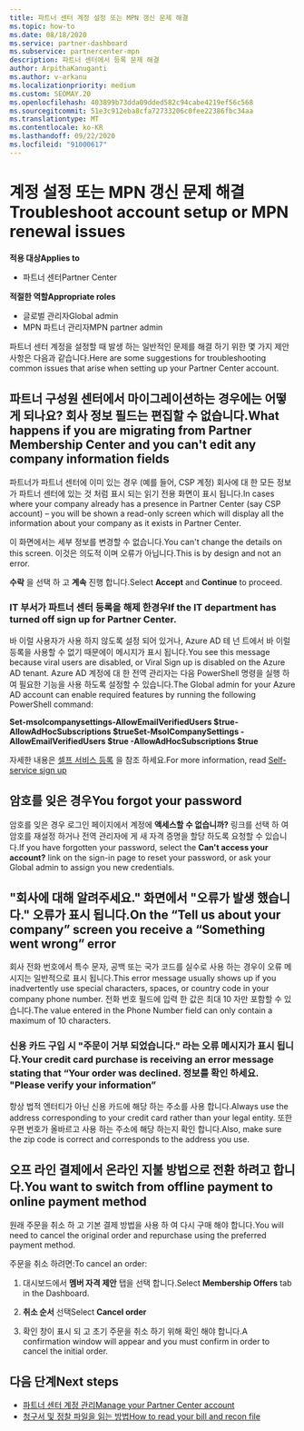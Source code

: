 ```yaml
---
title: 파트너 센터 계정 설정 또는 MPN 갱신 문제 해결
ms.topic: how-to
ms.date: 08/18/2020
ms.service: partner-dashboard
ms.subservice: partnercenter-mpn
description: 파트너 센터에서 등록 문제 해결
author: ArpithaKanuganti
ms.author: v-arkanu
ms.localizationpriority: medium
ms.custom: SEOMAY.20
ms.openlocfilehash: 403899b73dda09dded582c94cabe4219ef56c568
ms.sourcegitcommit: 51e3c912eba8cfa72733206c0fee22386fbc34aa
ms.translationtype: MT
ms.contentlocale: ko-KR
ms.lasthandoff: 09/22/2020
ms.locfileid: "91000617"
---
```

# <a name="troubleshoot-account-setup-or-mpn-renewal-issues"></a><span data-ttu-id="4ca54-103">계정 설정 또는 MPN 갱신 문제 해결</span><span class="sxs-lookup"><span data-stu-id="4ca54-103">Troubleshoot account setup or MPN renewal issues</span></span>

<span data-ttu-id="4ca54-104">**적용 대상**</span><span class="sxs-lookup"><span data-stu-id="4ca54-104">**Applies to**</span></span>

- <span data-ttu-id="4ca54-105">파트너 센터</span><span class="sxs-lookup"><span data-stu-id="4ca54-105">Partner Center</span></span>
 
<span data-ttu-id="4ca54-106">**적절한 역할**</span><span class="sxs-lookup"><span data-stu-id="4ca54-106">**Appropriate roles**</span></span>

- <span data-ttu-id="4ca54-107">글로벌 관리자</span><span class="sxs-lookup"><span data-stu-id="4ca54-107">Global admin</span></span>
- <span data-ttu-id="4ca54-108">MPN 파트너 관리자</span><span class="sxs-lookup"><span data-stu-id="4ca54-108">MPN partner admin</span></span> 
 
<span data-ttu-id="4ca54-109">파트너 센터 계정을 설정할 때 발생 하는 일반적인 문제를 해결 하기 위한 몇 가지 제안 사항은 다음과 같습니다.</span><span class="sxs-lookup"><span data-stu-id="4ca54-109">Here are some suggestions for troubleshooting common issues that arise when setting up your Partner Center account.</span></span>

## <a name="what-happens-if-you-are-migrating-from-partner-membership-center-and-you-cant-edit-any-company-information-fields"></a><span data-ttu-id="4ca54-110">파트너 구성원 센터에서 마이그레이션하는 경우에는 어떻게 되나요? 회사 정보 필드는 편집할 수 없습니다.</span><span class="sxs-lookup"><span data-stu-id="4ca54-110">What happens if you are migrating from Partner Membership Center and you can't edit any company information fields</span></span>

<span data-ttu-id="4ca54-111">파트너가 파트너 센터에 이미 있는 경우 (예를 들어, CSP 계정) 회사에 대 한 모든 정보가 파트너 센터에 있는 것 처럼 표시 되는 읽기 전용 화면이 표시 됩니다.</span><span class="sxs-lookup"><span data-stu-id="4ca54-111">In cases where your company already has a presence in Partner Center (say CSP account) – you will be shown a read-only screen which will display all the information about your company as it exists in Partner Center.</span></span>

<span data-ttu-id="4ca54-112">이 화면에서는 세부 정보를 변경할 수 없습니다.</span><span class="sxs-lookup"><span data-stu-id="4ca54-112">You can't change the details on this screen.</span></span> <span data-ttu-id="4ca54-113">이것은 의도적 이며 오류가 아닙니다.</span><span class="sxs-lookup"><span data-stu-id="4ca54-113">This is by design and not an error.</span></span>

<span data-ttu-id="4ca54-114">**수락** 을 선택 하 고 **계속** 진행 합니다.</span><span class="sxs-lookup"><span data-stu-id="4ca54-114">Select **Accept** and **Continue** to proceed.</span></span>


### <a name="if-the-it-department-has-turned-off-sign-up-for-partner-center"></a><span data-ttu-id="4ca54-115">IT 부서가 **파트너 센터 등록을 해제 한**경우</span><span class="sxs-lookup"><span data-stu-id="4ca54-115">If the IT department has turned off **sign up for Partner Center**.</span></span>


<span data-ttu-id="4ca54-116">바 이럴 사용자가 사용 하지 않도록 설정 되어 있거나, Azure AD 테 넌 트에서 바 이럴 등록을 사용할 수 없기 때문에이 메시지가 표시 됩니다.</span><span class="sxs-lookup"><span data-stu-id="4ca54-116">You see this message because viral users are disabled, or Viral Sign up is disabled on the Azure AD tenant.</span></span> <span data-ttu-id="4ca54-117">Azure AD 계정에 대 한 전역 관리자는 다음 PowerShell 명령을 실행 하 여 필요한 기능을 사용 하도록 설정할 수 있습니다.</span><span class="sxs-lookup"><span data-stu-id="4ca54-117">The Global admin for your Azure AD account can enable required features by running the following PowerShell command:</span></span>

<span data-ttu-id="4ca54-118">**Set-msolcompanysettings-AllowEmailVerifiedUsers $true-AllowAdHocSubscriptions $true**</span><span class="sxs-lookup"><span data-stu-id="4ca54-118">**Set-MsolCompanySettings -AllowEmailVerifiedUsers $true -AllowAdHocSubscriptions $true**</span></span>

<span data-ttu-id="4ca54-119">자세한 내용은 [셀프 서비스 등록](/azure/active-directory/users-groups-roles/directory-self-service-signup) 을 참조 하세요.</span><span class="sxs-lookup"><span data-stu-id="4ca54-119">For more information, read [Self-service sign up](/azure/active-directory/users-groups-roles/directory-self-service-signup)</span></span>

## <a name="you-forgot-your-password"></a><span data-ttu-id="4ca54-120">암호를 잊은 경우</span><span class="sxs-lookup"><span data-stu-id="4ca54-120">You forgot your password</span></span>

<span data-ttu-id="4ca54-121">암호를 잊은 경우 로그인 페이지에서 계정에 **액세스할 수 없습니까?** 링크를 선택 하 여 암호를 재설정 하거나 전역 관리자에 게 새 자격 증명을 할당 하도록 요청할 수 있습니다.</span><span class="sxs-lookup"><span data-stu-id="4ca54-121">If you have forgotten your password, select the **Can't access your account?** link on the sign-in page to reset your password, or ask your Global admin to assign you new credentials.</span></span>

## <a name="on-the-tell-us-about-your-company-screen-you-receive-a-something-went-wrong-error"></a><span data-ttu-id="4ca54-122">"회사에 대해 알려주세요." 화면에서 "오류가 발생 했습니다." 오류가 표시 됩니다.</span><span class="sxs-lookup"><span data-stu-id="4ca54-122">On the “Tell us about your company” screen you receive a “Something went wrong” error</span></span>

<span data-ttu-id="4ca54-123">회사 전화 번호에서 특수 문자, 공백 또는 국가 코드를 실수로 사용 하는 경우이 오류 메시지는 일반적으로 표시 됩니다.</span><span class="sxs-lookup"><span data-stu-id="4ca54-123">This error message usually shows up if you inadvertently use special characters, spaces, or country code in your company phone number.</span></span> <span data-ttu-id="4ca54-124">전화 번호 필드에 입력 한 값은 최대 10 자만 포함할 수 있습니다.</span><span class="sxs-lookup"><span data-stu-id="4ca54-124">The value entered in the Phone Number field can only contain a maximum of 10 characters.</span></span>


### <a name="your-credit-card-purchase-is-receiving-an-error-message-stating-that-your-order-was-declined-please-verify-your-information"></a><span data-ttu-id="4ca54-125">신용 카드 구입 시 "주문이 거부 되었습니다." 라는 오류 메시지가 표시 됩니다.</span><span class="sxs-lookup"><span data-stu-id="4ca54-125">Your credit card purchase is receiving an error message stating that “Your order was declined.</span></span> <span data-ttu-id="4ca54-126">정보를 확인 하세요. "</span><span class="sxs-lookup"><span data-stu-id="4ca54-126">Please verify your information”</span></span>


<span data-ttu-id="4ca54-127">항상 법적 엔터티가 아닌 신용 카드에 해당 하는 주소를 사용 합니다.</span><span class="sxs-lookup"><span data-stu-id="4ca54-127">Always use the address corresponding to your credit card rather than your legal entity.</span></span> <span data-ttu-id="4ca54-128">또한 우편 번호가 올바르고 사용 하는 주소에 해당 하는지 확인 합니다.</span><span class="sxs-lookup"><span data-stu-id="4ca54-128">Also, make sure the zip code is correct and corresponds to the address you use.</span></span>

## <a name="you-want-to-switch-from-offline-payment-to-online-payment-method"></a><span data-ttu-id="4ca54-129">오프 라인 결제에서 온라인 지불 방법으로 전환 하려고 합니다.</span><span class="sxs-lookup"><span data-stu-id="4ca54-129">You want to switch from offline payment to online payment method</span></span> 

<span data-ttu-id="4ca54-130">원래 주문을 취소 하 고 기본 결제 방법을 사용 하 여 다시 구매 해야 합니다.</span><span class="sxs-lookup"><span data-stu-id="4ca54-130">You will need to cancel the original order and repurchase using the preferred payment method.</span></span>

<span data-ttu-id="4ca54-131">주문을 취소 하려면:</span><span class="sxs-lookup"><span data-stu-id="4ca54-131">To cancel an order:</span></span>

1. <span data-ttu-id="4ca54-132">대시보드에서 **멤버 자격 제안** 탭을 선택 합니다.</span><span class="sxs-lookup"><span data-stu-id="4ca54-132">Select **Membership Offers** tab in the Dashboard.</span></span>

2. <span data-ttu-id="4ca54-133">**취소 순서** 선택</span><span class="sxs-lookup"><span data-stu-id="4ca54-133">Select **Cancel order**</span></span>

3. <span data-ttu-id="4ca54-134">확인 창이 표시 되 고 초기 주문을 취소 하기 위해 확인 해야 합니다.</span><span class="sxs-lookup"><span data-stu-id="4ca54-134">A confirmation window will appear and you must confirm in order to cancel the initial order.</span></span>

## <a name="next-steps"></a><span data-ttu-id="4ca54-135">다음 단계</span><span class="sxs-lookup"><span data-stu-id="4ca54-135">Next steps</span></span>

- [<span data-ttu-id="4ca54-136">파트너 센터 계정 관리</span><span class="sxs-lookup"><span data-stu-id="4ca54-136">Manage your Partner Center account</span></span>](partner-center-account-setup.md)
- [<span data-ttu-id="4ca54-137">청구서 및 정찰 파일을 읽는 방법</span><span class="sxs-lookup"><span data-stu-id="4ca54-137">How to read your bill and recon file</span></span>](read-your-bill.md)